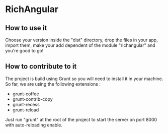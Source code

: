 # RichAngular

## How to use it

Choose your version inside the "dist" directory, drop the files in your app, import them, make your add dependent of
the module "richangular" and you're good to go!

## How to contribute to it

The project is build using Grunt so you will need to install it in your machine. So far, we are using the following
extensions :

* grunt-coffee
* grunt-contrib-copy
* grunt-recess
* grunt-reload

Just run "grunt" at the root of the project to start the server on port 8000 with auto-reloading enable.